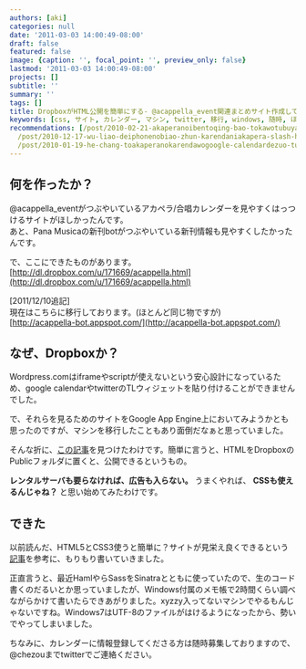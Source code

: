 ```yaml
---
authors: [aki]
categories: null
date: '2011-03-03 14:00:49-08:00'
draft: false
featured: false
image: {caption: '', focal_point: '', preview_only: false}
lastmod: '2011-03-03 14:00:49-08:00'
projects: []
subtitle: ''
summary: ''
tags: []
title: DropboxがHTML公開を簡単にする- @acappella_event関連まとめサイト作成してみた
keywords: [css, サイト, カレンダー, マシン, twitter, 移行, windows, 随時, ほしかっ, sass]
recommendations: [/post/2010-02-21-akaperanoibentoqing-bao-tokawotubuyaku-at-acappella-eventnoshi-ifang/,
  /post/2010-12-17-wu-liao-deiphonenobiao-zhun-karendaniakapera-slash-he-chang-karendawobiao-shi-surufang-fa/,
  /post/2010-01-19-he-chang-toakaperanokarendawogoogle-calendardezuo-tutemita/]
---
```


## 何を作ったか？
@acappella\_eventがつぶやいているアカペラ/合唱カレンダーを見やすくはっつけるサイトがほしかったんです。  
あと、Pana Musicaの新刊botがつぶやいている新刊情報も見やすくしたかったんです。

で、ここにできたものがあります。  
[http://dl.dropbox.com/u/171669/acappella.html](http://dl.dropbox.com/u/171669/acappella.html)

[2011/12/10追記]  
現在はこちらに移行しております。(ほとんど同じ物ですが)  
[http://acappella-bot.appspot.com/](http://acappella-bot.appspot.com/)

## なぜ、Dropboxか？
Wordpress.comはiframeやscriptが使えないという安心設計になっているため、google calendarやtwitterのTLウィジェットを貼り付けることができませんでした。

で、それらを見るためのサイトをGoogle App Engine上においてみようかとも思ったのですが、マシンを移行したこともあり面倒だなぁと思っていました。

そんな折に、[この記事](http://www.lifehacker.jp/2010/05/100507dropboxtips.html)を見つけたわけです。簡単に言うと、HTMLをDropboxのPublicフォルダに置くと、公開できるというもの。

**レンタルサーバも要らなければ、広告も入らない。** うまくやれば、 **CSSも使えるんじゃね？** と思い始めてみたわけです。

## できた
以前読んだ、HTML5とCSS3使うと簡単に？サイトが見栄え良くできるという[記事](http://yoppa.org/taumedia10/1695.html)を参考に、もりもり書いていきました。

正直言うと、最近HamlやらSassをSinatraとともに使っていたので、生のコード書くのだるいとか思っていましたが、Windows付属のメモ帳で2時間くらい調べながらかけて書いたらできあがりました。xyzzy入ってないマシンでやるもんじゃないですね。Windows7はUTF-8のファイルがはけるようになったから、勢いでやってしまいました。

ちなみに、カレンダーに情報登録してくださる方は随時募集しておりますので、@chezouまでtwitterでご連絡ください。